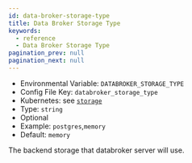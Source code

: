 ```yaml
---
id: data-broker-storage-type
title: Data Broker Storage Type
keywords:
  - reference
  - Data Broker Storage Type
pagination_prev: null
pagination_next: null
---
```


- Environmental Variable: `DATABROKER_STORAGE_TYPE`
- Config File Key: `databroker_storage_type`
- Kubernetes: see [`storage`](/docs/deploy/k8s/reference#storage)
- Type: `string`
- Optional
- Example: `postgres`,`memory`
- Default: `memory`

The backend storage that databroker server will use.
